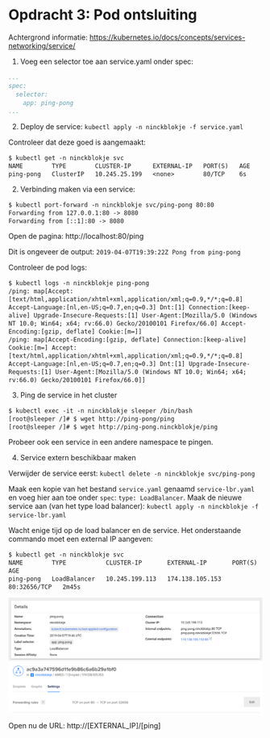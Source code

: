 # Opdracht 3: Pod ontsluiting

Achtergrond informatie: https://kubernetes.io/docs/concepts/services-networking/service/

1. Voeg een selector toe aan service.yaml onder spec:

````yaml
...
spec:
  selector:
    app: ping-pong
...
````

2. Deploy de service: `kubectl apply -n ninckblokje -f service.yaml`

Controleer dat deze goed is aangemaakt:

````
$ kubectl get -n ninckblokje svc
NAME        TYPE        CLUSTER-IP      EXTERNAL-IP   PORT(S)   AGE
ping-pong   ClusterIP   10.245.25.199   <none>        80/TCP    6s
````

2. Verbinding maken via een service:

````
$ kubectl port-forward -n ninckblokje svc/ping-pong 80:80
Forwarding from 127.0.0.1:80 -> 8080
Forwarding from [::1]:80 -> 8080
````

Open de pagina: http://localhost:80/ping

Dit is ongeveer de output: `2019-04-07T19:39:22Z Pong from ping-pong`

Controleer de pod logs:

````
$ kubectl logs -n ninckblokje ping-pong
/ping: map[Accept:[text/html,application/xhtml+xml,application/xml;q=0.9,*/*;q=0.8] Accept-Language:[nl,en-US;q=0.7,en;q=0.3] Dnt:[1] Connection:[keep-alive] Upgrade-Insecure-Requests:[1] User-Agent:[Mozilla/5.0 (Windows NT 10.0; Win64; x64; rv:66.0) Gecko/20100101 Firefox/66.0] Accept-Encoding:[gzip, deflate] Cookie:[m=]]
/ping: map[Accept-Encoding:[gzip, deflate] Connection:[keep-alive] Cookie:[m=] Accept:[text/html,application/xhtml+xml,application/xml;q=0.9,*/*;q=0.8] Accept-Language:[nl,en-US;q=0.7,en;q=0.3] Dnt:[1] Upgrade-Insecure-Requests:[1] User-Agent:[Mozilla/5.0 (Windows NT 10.0; Win64; x64; rv:66.0) Gecko/20100101 Firefox/66.0]]
````

3. Ping de service in het cluster

````
$ kubectl exec -it -n ninckblokje sleeper /bin/bash
[root@sleeper /]# $ wget http://ping-pong/ping
[root@sleeper /]# $ wget http://ping-pong.ninckblokje/ping
````

Probeer ook een service in een andere namespace te pingen.

4. Service extern beschikbaar maken

Verwijder de service eerst: `kubectl delete -n ninckblokje svc/ping-pong`

Maak een kopie van het bestand `service.yaml` genaamd `service-lbr.yaml` en voeg hier aan toe onder `spec`: `type: LoadBalancer`. Maak de nieuwe service aan (van het type load balancer): `kubectl apply -n ninckblokje -f service-lbr.yaml`

Wacht enige tijd op de load balancer en de service. Het onderstaande commando moet een external IP aangeven:

````
$ kubectl get -n ninckblokje svc
NAME        TYPE           CLUSTER-IP       EXTERNAL-IP       PORT(S)        AGE
ping-pong   LoadBalancer   10.245.199.113   174.138.105.153   80:32656/TCP   2m45s
````

![](../assets/k8s-service-lbr.png)
![](../assets/do-service-lbr.png)

Open nu de URL: http://[EXTERNAL_IP]/[ping]